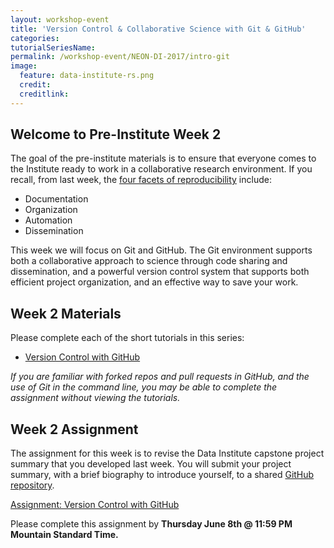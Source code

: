 ```yaml
---
layout: workshop-event
title: 'Version Control & Collaborative Science with Git & GitHub'
categories: 
tutorialSeriesName: 
permalink: /workshop-event/NEON-DI-2017/intro-git
image:
  feature: data-institute-rs.png
  credit:
  creditlink:
---
```


## Welcome to Pre-Institute Week 2

The goal of the pre-institute materials is to ensure that everyone comes to the
Institute ready to work in a collaborative research environment. If you recall,
from last week, the <a href="{{ site.baseurl }}/reproducible-research/rep-sci-intro" target="_blank">four facets of reproducibility</a> include:

* Documentation
* Organization
* Automation
* Dissemination

This week we will focus on Git and GitHub. The Git environment supports both a
collaborative approach to science through code sharing and dissemination,
and a powerful version control system that supports both efficient project
organization, and an effective way to save your work.

## Week 2 Materials
Please complete each of the short tutorials in this series: 

* <a href="{{ site.baseurl }}/tutorial-series/git-github/"> Version Control with GitHub</a>

*If you are familiar with forked repos and pull requests in GitHub, and the use 
of Git in the command line, you may be able to complete the assignment without 
viewing the tutorials.*

## Week 2 Assignment

The assignment for this week is to revise the Data Institute capstone project
summary that you developed last week. You will submit your project summary, with
a brief biography to introduce yourself, to a shared 
<a href="https://github.com/NEONScience/DI-NEON-participants" target="_blank">GitHub repository</a>.

<a class="btn btn-info" href="{{ site.baseurl}}/workshop-event/NEON-DI/git-assignment">Assignment: Version Control with GitHub</a>

Please complete this assignment by **Thursday June 8th @ 11:59 PM Mountain
Standard Time.**

